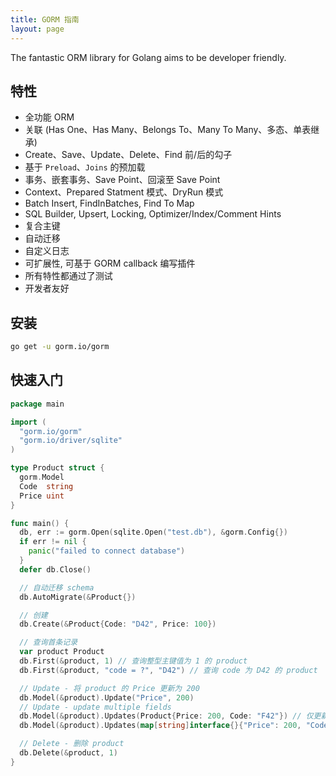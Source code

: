 ```yaml
---
title: GORM 指南
layout: page
---
```


The fantastic ORM library for Golang aims to be developer friendly.

## 特性

* 全功能 ORM
* 关联 (Has One、Has Many、Belongs To、Many To Many、多态、单表继承)
* Create、Save、Update、Delete、Find 前/后的勾子
* 基于 `Preload`、`Joins` 的预加载
* 事务、嵌套事务、Save Point、回滚至 Save Point
* Context、Prepared Statment 模式、DryRun 模式
* Batch Insert, FindInBatches, Find To Map
* SQL Builder, Upsert, Locking, Optimizer/Index/Comment Hints
* 复合主键
* 自动迁移
* 自定义日志
* 可扩展性, 可基于 GORM callback 编写插件
* 所有特性都通过了测试
* 开发者友好

## 安装

```sh
go get -u gorm.io/gorm
```

## 快速入门

```go
package main

import (
  "gorm.io/gorm"
  "gorm.io/driver/sqlite"
)

type Product struct {
  gorm.Model
  Code  string
  Price uint
}

func main() {
  db, err := gorm.Open(sqlite.Open("test.db"), &gorm.Config{})
  if err != nil {
    panic("failed to connect database")
  }
  defer db.Close()

  // 自动迁移 schema
  db.AutoMigrate(&Product{})

  // 创建
  db.Create(&Product{Code: "D42", Price: 100})

  // 查询首条记录
  var product Product
  db.First(&product, 1) // 查询整型主键值为 1 的 product
  db.First(&product, "code = ?", "D42") // 查询 code 为 D42 的 product

  // Update - 将 product 的 Price 更新为 200
  db.Model(&product).Update("Price", 200)
  // Update - update multiple fields
  db.Model(&product).Updates(Product{Price: 200, Code: "F42"}) // 仅更新非零值字段
  db.Model(&product).Updates(map[string]interface{}{"Price": 200, "Code": "F42"})

  // Delete - 删除 product
  db.Delete(&product, 1)
}
```
